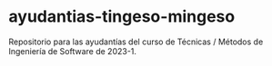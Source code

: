 # ayudantias-tingeso-mingeso
Repositorio para las ayudantías del curso de Técnicas / Métodos de Ingeniería de Software de 2023-1.
